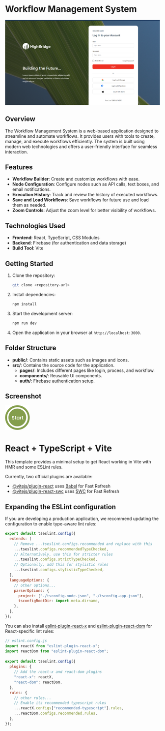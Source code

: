 # Workflow Management System

![Home Screenshot](public/Highbridge-sc.png)

## Overview

The Workflow Management System is a web-based application designed to streamline and automate workflows. It provides users with tools to create, manage, and execute workflows efficiently. The system is built using modern web technologies and offers a user-friendly interface for seamless interaction.

## Features

- **Workflow Builder**: Create and customize workflows with ease.
- **Node Configuration**: Configure nodes such as API calls, text boxes, and email notifications.
- **Execution History**: Track and review the history of executed workflows.
- **Save and Load Workflows**: Save workflows for future use and load them as needed.
- **Zoom Controls**: Adjust the zoom level for better visibility of workflows.

## Technologies Used

- **Frontend**: React, TypeScript, CSS Modules
- **Backend**: Firebase (for authentication and data storage)
- **Build Tool**: Vite

## Getting Started

1. Clone the repository:
   ```bash
   git clone <repository-url>
   ```
2. Install dependencies:
   ```bash
   npm install
   ```
3. Start the development server:
   ```bash
   npm run dev
   ```
4. Open the application in your browser at `http://localhost:3000`.

## Folder Structure

- **public/**: Contains static assets such as images and icons.
- **src/**: Contains the source code for the application.
  - **pages/**: Includes different pages like login, process, and workflow.
  - **components/**: Reusable UI components.
  - **auth/**: Firebase authentication setup.

## Screenshot

![Home Screenshot](public/startProcess.png)

# React + TypeScript + Vite

This template provides a minimal setup to get React working in Vite with HMR and some ESLint rules.

Currently, two official plugins are available:

- [@vitejs/plugin-react](https://github.com/vitejs/vite-plugin-react/blob/main/packages/plugin-react/README.md) uses [Babel](https://babeljs.io/) for Fast Refresh
- [@vitejs/plugin-react-swc](https://github.com/vitejs/vite-plugin-react-swc) uses [SWC](https://swc.rs/) for Fast Refresh

## Expanding the ESLint configuration

If you are developing a production application, we recommend updating the configuration to enable type-aware lint rules:

```js
export default tseslint.config({
  extends: [
    // Remove ...tseslint.configs.recommended and replace with this
    ...tseslint.configs.recommendedTypeChecked,
    // Alternatively, use this for stricter rules
    ...tseslint.configs.strictTypeChecked,
    // Optionally, add this for stylistic rules
    ...tseslint.configs.stylisticTypeChecked,
  ],
  languageOptions: {
    // other options...
    parserOptions: {
      project: ["./tsconfig.node.json", "./tsconfig.app.json"],
      tsconfigRootDir: import.meta.dirname,
    },
  },
});
```

You can also install [eslint-plugin-react-x](https://github.com/Rel1cx/eslint-react/tree/main/packages/plugins/eslint-plugin-react-x) and [eslint-plugin-react-dom](https://github.com/Rel1cx/eslint-react/tree/main/packages/plugins/eslint-plugin-react-dom) for React-specific lint rules:

```js
// eslint.config.js
import reactX from "eslint-plugin-react-x";
import reactDom from "eslint-plugin-react-dom";

export default tseslint.config({
  plugins: {
    // Add the react-x and react-dom plugins
    "react-x": reactX,
    "react-dom": reactDom,
  },
  rules: {
    // other rules...
    // Enable its recommended typescript rules
    ...reactX.configs["recommended-typescript"].rules,
    ...reactDom.configs.recommended.rules,
  },
});
```
